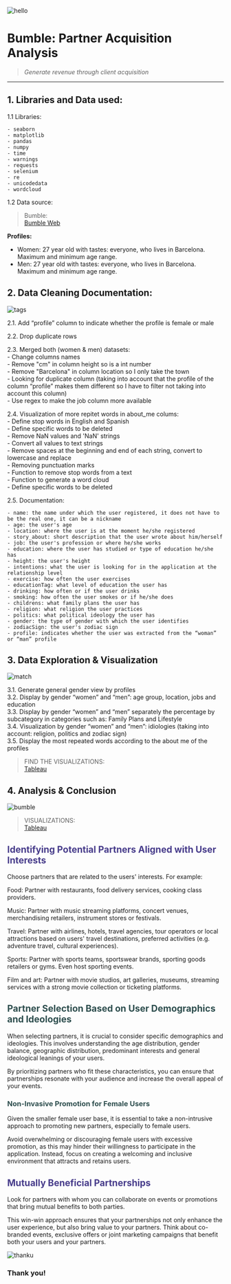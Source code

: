 
![hello](https://cdn.prod.website-files.com/63f6e52346a353ca1752970e/6440bf1a87dd9331e54024e7_study-cover-bumble.jpeg)

# Bumble: Partner Acquisition Analysis
> _Generate revenue through client acquisition_
----

## 1. Libraries and Data used:
1.1 Libraries: <br>
    
    - seaborn 
    - matplotlib 
    - pandas
    - numpy
    - time
    - warnings
    - requests 
    - selenium
    - re
    - unicodedata
    - wordcloud 
    
1.2 Data source: 
> Bumble:<br> [Bumble Web](https://fr1.bumble.com/get-started)


**Profiles:**
- Women: 27 year old with tastes: everyone, who lives in Barcelona. Maximum and minimum age range.
- Men: 27 year old with tastes: everyone, who lives in Barcelona. Maximum and minimum age range.
    

## 2. Data Cleaning Documentation: 
![tags](https://res.cloudinary.com/apartmentlist/image/fetch/f_auto,q_auto,t_renter_life_article/https://images.ctfassets.net/jeox55pd4d8n/7LmVkTOXPiCFRLBFiCk96K/dfd4f69f0b3b54e88d2bbb168d6186f0/Press_Date_Interest_Badges_US__Sourced_2.4.22___1_.png)

2.1. Add “profile” column to indicate whether the profile is female or male <br>

2.2. Drop duplicate rows <br>

2.3. Merged both (women & men) datasets: <br>
    - Change columns names <br>
    - Remove "cm" in column height so is a int number <br>
    - Remove "Barcelona" in column location so I only take the town <br>
    - Looking for duplicate column (taking into account that the profile of the column “profile” makes them different so I have to filter not taking into account this column) <br>
    - Use regex to make the job column more available <br>

2.4. Visualization of more repitet words in about_me colums: <br>
    - Define stop words in English and Spanish <br>
    - Define specific words to be deleted <br>
    - Remove NaN values and 'NaN' strings <br>
    - Convert all values to text strings <br>
    - Remove spaces at the beginning and end of each string, convert to lowercase and replace <br>
    - Removing punctuation marks <br>
    - Function to remove stop words from a text <br>
    - Function to generate a word cloud <br>
    - Define specific words to be deleted <br>

2.5. Documentation:

    - name: the name under which the user registered, it does not have to be the real one, it can be a nickname 
    - age: the user's age
    - location: where the user is at the moment he/she registered
    - story_about: short description that the user wrote about him/herself 
    - job: the user's profession or where he/she works 
    - education: where the user has studied or type of education he/she has
    - height: the user's height 
    - intentions: what the user is looking for in the application at the relationship level 
    - exercise: how often the user exercises    
    - educationTag: what level of education the user has 
    - drinking: how often or if the user drinks    
    - smoking: how often the user smokes or if he/she does 
    - childrens: what family plans the user has 
    - religion: what religion the user practices  
    - politics: what political ideology the user has  
    - gender: the type of gender with which the user identifies       
    - zodiacSign: the user's zodiac sign
    - profile: indicates whether the user was extracted from the “woman” or “man” profile

## 3. Data Exploration & Visualization
![match](https://techcrunch.com/wp-content/uploads/2022/11/Compliments-Press-Image.png?w=1024)

3.1. Generate general gender view by profiles <br>
3.2. Display by gender “women” and “men”: age group, location, jobs and education <br>
3.3. Display by gender “women” and “men” separately the percentage by subcategory in categories such as: Family Plans and Lifestyle <br>
3.4. Visualization by gender “women” and “men”: idiologies (taking into account: religion, politics and zodiac sign) <br>
3.5. Display the most repeated words according to the about me of the profiles <br>
> FIND THE VISUALIZATIONS:<br> [Tableau](https://public.tableau.com/app/profile/roraima.chavez/viz/bumble/bumble?publish=yes)



## 4. Analysis & Conclusion
![bumble](https://bumble-buzz.com/wp-content/uploads/2024/04/relaunch-bumble.png?w=628&h=460&crop=1.jpeg)
> VISUALIZATIONS:<br> [Tableau](https://public.tableau.com/app/profile/roraima.chavez/viz/bumble/bumble?publish=yes)

## <span style="color:darkslateblue"> Identifying Potential Partners Aligned with User Interests </span>

Choose partners that are related to the users' interests. For example:

Food: Partner with restaurants, food delivery services, cooking class providers.

Music: Partner with music streaming platforms, concert venues, merchandising retailers, instrument stores or festivals. 

Travel: Partner with airlines, hotels, travel agencies, tour operators or local attractions based on users' travel destinations, preferred activities (e.g. adventure travel, cultural experiences).

Sports: Partner with sports teams, sportswear brands, sporting goods retailers or gyms. Even host sporting events. 

Film and art: Partner with movie studios, art galleries, museums, streaming services with a strong movie collection or ticketing platforms.

## <span style="color:darkslategrey"> Partner Selection Based on User Demographics and Ideologies </span>

When selecting partners, it is crucial to consider specific demographics and ideologies. This involves understanding the age distribution, gender balance, geographic distribution, predominant interests and general ideological leanings of your users. 

By prioritizing partners who fit these characteristics, you can ensure that partnerships resonate with your audience and increase the overall appeal of your events.

### <span style="color:darkslategrey"> Non-Invasive Promotion for Female Users </span>

Given the smaller female user base, it is essential to take a non-intrusive approach to promoting new partners, especially to female users. 

Avoid overwhelming or discouraging female users with excessive promotion, as this may hinder their willingness to participate in the application. Instead, focus on creating a welcoming and inclusive environment that attracts and retains users.


## <span style="color:darkslateblue"> Mutually Beneficial Partnerships </span>

Look for partners with whom you can collaborate on events or promotions that bring mutual benefits to both parties. 

This win-win approach ensures that your partnerships not only enhance the user experience, but also bring value to your partners. Think about co-branded events, exclusive offers or joint marketing campaigns that benefit both your users and your partners.


![thanku](https://team.bumble.com/social-sharing.jpg)
### Thank you!

